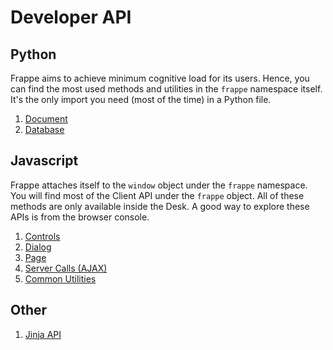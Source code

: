 <!-- base_template: frappe_io/www/frappe/frappe_base.html -->
<!-- add-breadcrumbs -->
<!-- title: Developer API -->
# Developer API

## Python

Frappe aims to achieve minimum cognitive load for its users. Hence, you can find
the most used methods and utilities in the `frappe` namespace itself. It's the
only import you need (most of the time) in a Python file.

1. [Document](/docs/user/en/api/document)
1. [Database](/docs/user/en/api/database)


## Javascript

Frappe attaches itself to the `window` object under the `frappe` namespace. You
will find most of the Client API under the `frappe` object. All of these methods
are only available inside the Desk. A good way to explore these APIs is from the
browser console.

<!-- 1. [Form](/docs/user/en/api/form) -->

1. [Controls](/docs/user/en/api/controls)
1. [Dialog](/docs/user/en/api/dialog)
1. [Page](/docs/user/en/api/page)
1. [Server Calls (AJAX)](/docs/user/en/api/server-calls)
1. [Common Utilities](/docs/user/en/api/js-utils)

## Other

<!-- 1. [REST API](/docs/user/en/api/rest) -->

1. [Jinja API](/docs/user/en/api/jinja)
